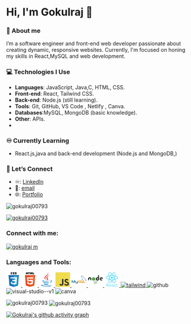 # Hi, I'm Gokulraj 👋

### 👤 About me

I’m a software engineer and front-end web developer passionate about creating dynamic, responsive websites. Currently, I'm focused on honing my skills in React,MySQL and web development.

### 💻 Technologies I Use
- **Languages**: JavaScript, Java,C, HTML, CSS.
- **Front-end**: React, Tailwind CSS.
- **Back-end**: Node.js (still learning).
- **Tools**: Git, GitHub, VS Code , Netlify , Canva.
- **Databases**:MySQL, MongoDB (basic knowledge).
- **Other**:  APIs.
- 
### ♾️ Currently Learning
- React.js,java and back-end development (Node.js and MongoDB,)

### 📨 Let’s Connect
- ♾️: [LinkedIn](www.linkedin.com/in/gokulraj71845)
- 📨: [email](mailto:g8417874@gmail.com)
- 🌐: [Portfolio](https://gokulraj-m.netlify.app/)

<p align="left"> <img src="https://komarev.com/ghpvc/?username=gokulraj00793&label=Profile%20views&color=0e75b6&style=flat" alt="gokulraj00793" /> </p>

<p align="left"> <a href="https://github.com/ryo-ma/github-profile-trophy"><img src="https://github-profile-trophy.vercel.app/?username=gokulraj00793" alt="gokulraj00793" /></a> </p>

<h3 align="left">Connect with me:</h3>
<p align="left">
<a href="https://linkedin.com/in/gokulraj m" target="blank"><img align="center" src="https://raw.githubusercontent.com/rahuldkjain/github-profile-readme-generator/master/src/images/icons/Social/linked-in-alt.svg" alt="gokulraj m" height="30" width="40" /></a>
</p>

<h3 align="left">Languages and Tools:</h3>
<p align="left"> <a href="https://www.w3schools.com/css/" target="_blank" rel="noreferrer"> <img src="https://raw.githubusercontent.com/devicons/devicon/master/icons/css3/css3-original-wordmark.svg" alt="css3" width="40" height="40"/> </a> <a href="https://www.w3.org/html/" target="_blank" rel="noreferrer"> <img src="https://raw.githubusercontent.com/devicons/devicon/master/icons/html5/html5-original-wordmark.svg" alt="html5" width="40" height="40"/> </a> <a href="https://www.java.com" target="_blank" rel="noreferrer"> <img src="https://raw.githubusercontent.com/devicons/devicon/master/icons/java/java-original.svg" alt="java" width="40" height="40"/> </a> <a href="https://developer.mozilla.org/en-US/docs/Web/JavaScript" target="_blank" rel="noreferrer"> <img src="https://raw.githubusercontent.com/devicons/devicon/master/icons/javascript/javascript-original.svg" alt="javascript" width="40" height="40"/> </a> <a href="https://www.mysql.com/" target="_blank" rel="noreferrer"> <img src="https://raw.githubusercontent.com/devicons/devicon/master/icons/mysql/mysql-original-wordmark.svg" alt="mysql" width="40" height="40"/> </a> <a href="https://nodejs.org" target="_blank" rel="noreferrer"> <img src="https://raw.githubusercontent.com/devicons/devicon/master/icons/nodejs/nodejs-original-wordmark.svg" alt="nodejs" width="40" height="40"/> </a> <a href="https://reactjs.org/" target="_blank" rel="noreferrer"> <img src="https://raw.githubusercontent.com/devicons/devicon/master/icons/react/react-original-wordmark.svg" alt="react" width="40" height="40"/> </a> <a href="https://tailwindcss.com/" target="_blank" rel="noreferrer"> <img src="https://www.vectorlogo.zone/logos/tailwindcss/tailwindcss-icon.svg" alt="tailwind" width="40" height="40"/> </a>
<img width="40" height="40" src="https://img.icons8.com/ios-filled/50/github.png" alt="github"/><img width="40" height="40" src="https://img.icons8.com/color/48/visual-studio--v1.png" alt="visual-studio--v1"/>
  <img width="40" height="40" src="https://img.icons8.com/fluency/50/canva.png" alt="canva"/>
</p>

<p><img align="left" src="https://github-readme-stats.vercel.app/api/top-langs?username=gokulraj00793&show_icons=true&locale=en&layout=compact" alt="gokulraj00793" /></p>

<p>&nbsp;<img align="center" src="https://github-readme-stats.vercel.app/api?username=gokulraj00793&show_icons=true&locale=en" alt="gokulraj00793" /></p>


[![Gokulraj's github activity graph](https://github-readme-activity-graph.vercel.app/graph?username=gokulraj00793&bg_color=121112&color=e3d9e2&line=06b741&point=e3d3d3&area=true&hide_border=true)](https://github.com/ashutosh00710/github-readme-activity-graph)



